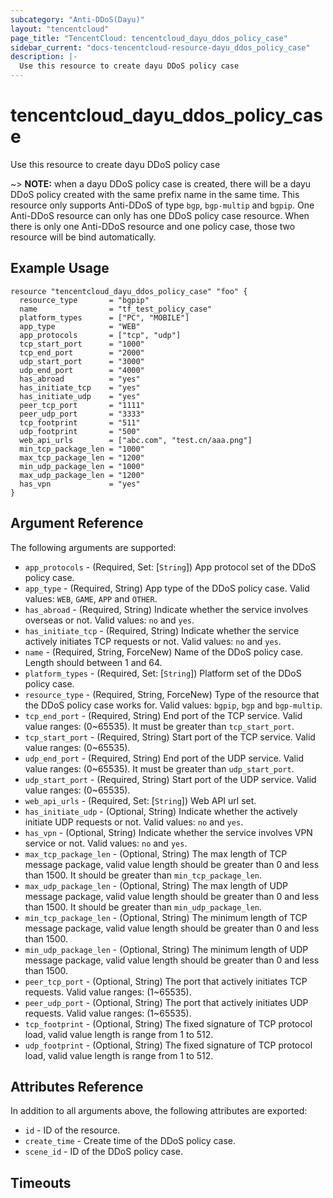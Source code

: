 ```yaml
---
subcategory: "Anti-DDoS(Dayu)"
layout: "tencentcloud"
page_title: "TencentCloud: tencentcloud_dayu_ddos_policy_case"
sidebar_current: "docs-tencentcloud-resource-dayu_ddos_policy_case"
description: |-
  Use this resource to create dayu DDoS policy case
---
```


# tencentcloud_dayu_ddos_policy_case

Use this resource to create dayu DDoS policy case

~> **NOTE:** when a dayu DDoS policy case is created, there will be a dayu DDoS policy created with the same prefix name in the same time. This resource only supports Anti-DDoS of type `bgp`, `bgp-multip` and `bgpip`. One Anti-DDoS resource can only has one DDoS policy case resource. When there is only one Anti-DDoS resource and one policy case, those two resource will be bind automatically.

## Example Usage

```hcl
resource "tencentcloud_dayu_ddos_policy_case" "foo" {
  resource_type       = "bgpip"
  name                = "tf_test_policy_case"
  platform_types      = ["PC", "MOBILE"]
  app_type            = "WEB"
  app_protocols       = ["tcp", "udp"]
  tcp_start_port      = "1000"
  tcp_end_port        = "2000"
  udp_start_port      = "3000"
  udp_end_port        = "4000"
  has_abroad          = "yes"
  has_initiate_tcp    = "yes"
  has_initiate_udp    = "yes"
  peer_tcp_port       = "1111"
  peer_udp_port       = "3333"
  tcp_footprint       = "511"
  udp_footprint       = "500"
  web_api_urls        = ["abc.com", "test.cn/aaa.png"]
  min_tcp_package_len = "1000"
  max_tcp_package_len = "1200"
  min_udp_package_len = "1000"
  max_udp_package_len = "1200"
  has_vpn             = "yes"
}
```

## Argument Reference

The following arguments are supported:

* `app_protocols` - (Required, Set: [`String`]) App protocol set of the DDoS policy case.
* `app_type` - (Required, String) App type of the DDoS policy case. Valid values: `WEB`, `GAME`, `APP` and `OTHER`.
* `has_abroad` - (Required, String) Indicate whether the service involves overseas or not. Valid values: `no` and `yes`.
* `has_initiate_tcp` - (Required, String) Indicate whether the service actively initiates TCP requests or not. Valid values: `no` and `yes`.
* `name` - (Required, String, ForceNew) Name of the DDoS policy case. Length should between 1 and 64.
* `platform_types` - (Required, Set: [`String`]) Platform set of the DDoS policy case.
* `resource_type` - (Required, String, ForceNew) Type of the resource that the DDoS policy case works for. Valid values: `bgpip`, `bgp` and `bgp-multip`.
* `tcp_end_port` - (Required, String) End port of the TCP service. Valid value ranges: (0~65535). It must be greater than `tcp_start_port`.
* `tcp_start_port` - (Required, String) Start port of the TCP service. Valid value ranges: (0~65535).
* `udp_end_port` - (Required, String) End port of the UDP service. Valid value ranges: (0~65535). It must be greater than `udp_start_port`.
* `udp_start_port` - (Required, String) Start port of the UDP service. Valid value ranges: (0~65535).
* `web_api_urls` - (Required, Set: [`String`]) Web API url set.
* `has_initiate_udp` - (Optional, String) Indicate whether the actively initiate UDP requests or not. Valid values: `no` and `yes`.
* `has_vpn` - (Optional, String) Indicate whether the service involves VPN service or not. Valid values: `no` and `yes`.
* `max_tcp_package_len` - (Optional, String) The max length of TCP message package, valid value length should be greater than 0 and less than 1500. It should be greater than `min_tcp_package_len`.
* `max_udp_package_len` - (Optional, String) The max length of UDP message package, valid value length should be greater than 0 and less than 1500. It should be greater than `min_udp_package_len`.
* `min_tcp_package_len` - (Optional, String) The minimum length of TCP message package, valid value length should be greater than 0 and less than 1500.
* `min_udp_package_len` - (Optional, String) The minimum length of UDP message package, valid value length should be greater than 0 and less than 1500.
* `peer_tcp_port` - (Optional, String) The port that actively initiates TCP requests. Valid value ranges: (1~65535).
* `peer_udp_port` - (Optional, String) The port that actively initiates UDP requests. Valid value ranges: (1~65535).
* `tcp_footprint` - (Optional, String) The fixed signature of TCP protocol load, valid value length is range from 1 to 512.
* `udp_footprint` - (Optional, String) The fixed signature of TCP protocol load, valid value length is range from 1 to 512.

## Attributes Reference

In addition to all arguments above, the following attributes are exported:

* `id` - ID of the resource.
* `create_time` - Create time of the DDoS policy case.
* `scene_id` - ID of the DDoS policy case.


## Timeouts

<no value>


